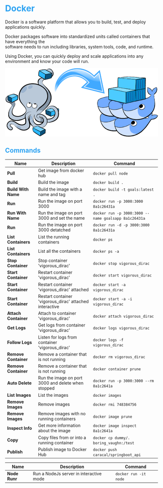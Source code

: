 # <font color="#2EA3F2">Docker</font>
Docker is a software platform that allows you to build, test, and deploy applications quickly.

Docker packages software into standardized units called containers that have everything the  
software needs to run including libraries, system tools, code, and runtime. 

Using Docker, you can quickly deploy and scale applications into any environment and know your code will run.

![Docker, the Docker mascot](assets/images/docker.png)

## <font color="#2EA3F2">Commands</font>

| Name                 | Description                                                 | Command                                              |
| ---                  | -----------                                                 |----                                                  |
| **Pull**             | Get image from docker hub                                   | `docker pull node`                                   |
| **Build**            | Build the image                                             | `docker build .`                                     |
| **Build With Name**  | Build the image with a name and tag                         | `docker build -t goals:latest .`                     |
| **Run**              | Run the image on port 3000                                  | `docker run -p 3000:3000 8a1c26431a`                 |
| **Run With Name**    | Run the image on port 3000 and set the name                 | `docker run -p 3000:3000 --name goalsapp 8a1c26431a` |
| **Run**              | Run the image on port 3000 detatched                        | `docker run -d -p 3000:3000 8a1c26431a`              |
| **List Containers**  | List the running containers                                 | `docker ps`                                          |
| **List Containers**  | List all the containers                                     | `docker ps -a`                                       |
| **Stop Container**   | Stop container 'vigorous_dirac'                             | `docker stop vigorous_dirac`                         |
| **Start Container**  | Restart container 'vigorous_dirac'                          | `docker start vigorous_dirac`                        |
| **Start Container**  | Restart container 'vigorous_dirac' attached                 | `docker start -a vigorous_dirac`                     |
| **Start Container**  | Restart container 'vigorous_dirac' attached interactive     | `docker start -a -i vigorous_dirac`                  |
| **Attach Container** | Attach to container 'vigorous_dirac'                        | `docker attach vigorous_dirac`                       |
| **Get Logs**         | Get logs from container 'vigorous_dirac'                    | `docker logs vigorous_dirac`                         |
| **Follow Logs**      | Listen for logs from container 'vigorous_dirac'             | `docker logs -f vigorous_dirac`                      |
| **Remove Container** | Remove a container that is not running                      | `docker rm vigorous_dirac`                           |
| **Remove Container** | Remove a container that is not running                      | `docker container prune`                             |
| **Auto Delete**      | Run the image on port 3000 and delete when stopped          | `docker run -p 3000:3000 --rm 8a1c2641a`             |
| **List Images**      | List the images                                             | `docker images`                                      |
| **Remove Images**    | Remove images                                               | `docker rmi 748384756`                               |
| **Remove Images**    | Remove images with no running containers                    | `docker image prune`                                 |
| **Inspect Info**     | Get more information about the image                        | `docker image inspect 8a1c2641a`                     |
| **Copy**             | Copy files from or into a running container                 | `docker cp dummy/. boring_vaughn:/test`              |
| **Publish**          | Publish image to Docker Hub                                 | `docker push caracal/springboot_api`                 |



| Name                | Description                              | Command                     |
| ---                 | -----------                              |----                         |
| **Node Runr**       | Run a NodeJs server in interactive mode  | `docker run -it node`       |
